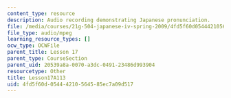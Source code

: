 ```yaml
---
content_type: resource
description: Audio recording demonstrating Japanese pronunciation.
file: /media/courses/21g-504-japanese-iv-spring-2009/4fd5f60d05444210564585ec7a09d517_Lesson17A113.mp3
file_type: audio/mpeg
learning_resource_types: []
ocw_type: OCWFile
parent_title: Lesson 17
parent_type: CourseSection
parent_uid: 20539a8a-0070-a3dc-0491-23486d993904
resourcetype: Other
title: Lesson17A113
uid: 4fd5f60d-0544-4210-5645-85ec7a09d517
---
```

